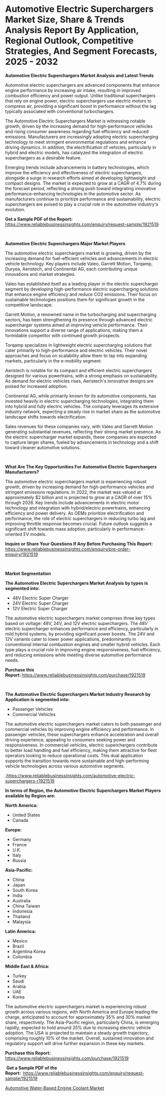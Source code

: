 <p><h1>Automotive Electric Superchargers Market Size, Share & Trends Analysis Report By Application, Regional Outlook, Competitive Strategies, And Segment Forecasts, 2025 - 2032</h1></p><p><strong>Automotive Electric Superchargers Market Analysis and Latest Trends</strong></p>
<p><p>Automotive electric superchargers are advanced components that enhance engine performance by increasing air intake, resulting in improved combustion efficiency and power output. Unlike traditional superchargers that rely on engine power, electric superchargers use electric motors to compress air, providing a significant boost in performance without the lag typically associated with conventional turbochargers. </p><p>The Automotive Electric Superchargers Market is witnessing notable growth, driven by the increasing demand for high-performance vehicles and rising consumer awareness regarding fuel efficiency and reduced emissions. Manufacturers are increasingly adopting electric supercharging technology to meet stringent environmental regulations and enhance driving dynamics. In addition, the electrification of vehicles, particularly in hybrid and electric models, has catalyzed the integration of electric superchargers as a desirable feature.</p><p>Emerging trends include advancements in battery technologies, which improve the efficiency and effectiveness of electric superchargers, alongside a surge in research efforts aimed at developing lightweight and compact designs. The market is expected to grow at a CAGR of 4.7% during the forecast period, reflecting a strong push toward integrating innovative performance-enhancing technologies in the automotive sector. As manufacturers continue to prioritize performance and sustainability, electric superchargers are poised to play a crucial role in the automotive industry's evolution.</p></p>
<p><strong>Get a Sample PDF of the Report:&nbsp;</strong> <a href="https://www.reliablebusinessinsights.com/enquiry/request-sample/1921519?utm_campaign=2302&utm_medium=2&utm_source=Github&utm_content=ia&utm_term=31032025&utm_id=automotive-electric-superchargers">https://www.reliablebusinessinsights.com/enquiry/request-sample/1921519</a></p>
<p>&nbsp;</p>
<p><strong>Automotive Electric Superchargers Major Market Players</strong></p>
<p><p>The automotive electric superchargers market is growing, driven by the increasing demand for fuel-efficient vehicles and advancements in electric vehicle technology. Key players include Valeo, Garrett Motion, Torqamp, Duryea, Aeristech, and Continental AG, each contributing unique innovations and market strategies.</p><p>Valeo has established itself as a leading player in the electric supercharger segment by developing high-performance electric supercharging solutions that enhance engine efficiency and reduce CO2 emissions. Their focus on sustainable technologies positions them for significant growth in the competitive landscape.</p><p>Garrett Motion, a renowned name in the turbocharging and supercharging sectors, has been strengthening its presence through advanced electric supercharger systems aimed at improving vehicle performance. Their innovations support a diverse range of applications, making them a formidable competitor with continued growth prospects.</p><p>Torqamp specializes in lightweight electric supercharging solutions that cater primarily to high-performance and electric vehicles. Their novel approaches and focus on scalability allow them to tap into expanding markets, particularly in the e-mobility segment.</p><p>Aeristech is notable for its compact and efficient electric superchargers designed for various powertrains, with a strong emphasis on sustainability. As demand for electric vehicles rises, Aeristech's innovative designs are poised for increased adoption.</p><p>Continental AG, while primarily known for its automotive components, has invested heavily in electric supercharging technologies, integrating them into hybrid and fully electric vehicles. The company leverages its extensive industry network, expecting a steady rise in market share as the automotive landscape shifts towards electrification.</p><p>Sales revenues for these companies vary, with Valeo and Garrett Motion generating substantial revenues, reflecting their strong market presence. As the electric supercharger market expands, these companies are expected to capture larger shares, fueled by advancements in technology and a shift toward cleaner automotive solutions.</p></p>
<p>&nbsp;</p>
<p><strong>What Are The Key Opportunities For Automotive Electric Superchargers Manufacturers?</strong></p>
<p><p>The automotive electric superchargers market is experiencing robust growth, driven by increasing demand for high-performance vehicles and stringent emissions regulations. In 2022, the market was valued at approximately $2 billion and is projected to grow at a CAGR of over 15% through 2028. Key trends include advancements in electric motor technology and integration with hybrid/electric powertrains, enhancing efficiency and power delivery. As OEMs prioritize electrification and performance, the role of electric superchargers in reducing turbo lag and improving throttle response becomes crucial. Future outlook suggests a significant shift towards mass adoption, particularly in performance-oriented EV models.</p></p>
<p><strong>Inquire or Share Your Questions If Any Before Purchasing This Report:</strong> <a href="https://www.reliablebusinessinsights.com/enquiry/pre-order-enquiry/1921519?utm_campaign=2302&utm_medium=2&utm_source=Github&utm_content=ia&utm_term=31032025&utm_id=automotive-electric-superchargers">https://www.reliablebusinessinsights.com/enquiry/pre-order-enquiry/1921519</a></p>
<p>&nbsp;</p>
<p><strong>Market Segmentation</strong></p>
<p><strong>The Automotive Electric Superchargers Market Analysis by types is segmented into:</strong></p>
<p><ul><li>48V Electric Super Charger</li><li>24V Electric Super Charger</li><li>12V Electric Super Charger</li></ul></p>
<p><p>The automotive electric superchargers market comprises three key types based on voltage: 48V, 24V, and 12V electric superchargers. The 48V electric supercharger enhances performance and efficiency, particularly in mild hybrid systems, by providing significant power boosts. The 24V and 12V variants cater to lower power applications, predominantly in conventional internal combustion engines and smaller hybrid vehicles. Each type plays a crucial role in improving engine responsiveness, fuel efficiency, and reducing emissions while meeting diverse automotive performance needs.</p></p>
<p><strong>Purchase this Report:&nbsp;</strong><a href="https://www.reliablebusinessinsights.com/purchase/1921519?utm_campaign=2302&utm_medium=2&utm_source=Github&utm_content=ia&utm_term=31032025&utm_id=automotive-electric-superchargers">https://www.reliablebusinessinsights.com/purchase/1921519</a></p>
<p>&nbsp;</p>
<p><strong>The Automotive Electric Superchargers Market Industry Research by Application is segmented into:</strong></p>
<p><ul><li>Passenger Vehicles</li><li>Commercial Vehicles</li></ul></p>
<p><p>The automotive electric superchargers market caters to both passenger and commercial vehicles by improving engine efficiency and performance. In passenger vehicles, these superchargers enhance acceleration and overall driving experience, appealing to consumers seeking power and responsiveness. In commercial vehicles, electric superchargers contribute to better load handling and fuel efficiency, making them attractive for fleet operators looking to reduce operational costs. This dual application supports the transition towards more sustainable and high-performing vehicle technologies across various automotive segments.</p></p>
<p><a href="https://www.reliablebusinessinsights.com/automotive-electric-superchargers-r1921519?utm_campaign=2302&utm_medium=2&utm_source=Github&utm_content=ia&utm_term=31032025&utm_id=automotive-electric-superchargers">&nbsp;https://www.reliablebusinessinsights.com/automotive-electric-superchargers-r1921519</a></p>
<p><strong>In terms of Region, the Automotive Electric Superchargers Market Players available by Region are:</strong></p>
<p>
    <p> <strong> North America: </strong>
        <ul>
            <li>United States</li>
            <li>Canada</li>
        </ul>
        </p> 
    <p> <strong> Europe: </strong>
        <ul>
            <li>Germany</li>
            <li>France</li>
            <li>U.K.</li>
            <li>Italy</li>
            <li>Russia</li>
        </ul>
        </p> 
    <p> <strong> Asia-Pacific: </strong>
        <ul>
            <li>China</li>
            <li>Japan</li>
            <li>South Korea</li>
            <li>India</li>
            <li>Australia</li>
            <li>China Taiwan</li>
            <li>Indonesia</li>
            <li>Thailand</li>
            <li>Malaysia</li>
        </ul>
        </p> 
    <p> <strong> Latin America: </strong>
        <ul>
            <li>Mexico</li>
            <li>Brazil</li>
            <li>Argentina Korea</li>
            <li>Colombia</li>
        </ul>
        </p> 
    <p> <strong> Middle East & Africa: </strong>
        <ul>
            <li>Turkey</li>
            <li>Saudi</li>
            <li>Arabia</li>
            <li>UAE</li>
            <li>Korea</li>
        </ul>
    </p>
    </p>
<p><p>The automotive electric superchargers market is experiencing robust growth across various regions, with North America and Europe leading the charge, anticipated to account for approximately 35% and 30% market share, respectively. The Asia-Pacific region, particularly China, is emerging rapidly, expected to hold around 25% due to increasing electric vehicle adoption. The USA is projected to maintain a steady growth trajectory, comprising roughly 10% of the market. Overall, sustained innovation and regulatory support will drive further expansion in these key markets.</p></p>
<p><strong>Purchase this Report: </strong><a href="https://www.reliablebusinessinsights.com/purchase/1921519?utm_campaign=2302&utm_medium=2&utm_source=Github&utm_content=ia&utm_term=31032025&utm_id=automotive-electric-superchargers">https://www.reliablebusinessinsights.com/purchase/1921519</a></p>
<p>&nbsp;<strong>Get a Sample PDF of the Report:&nbsp;&nbsp;</strong><a href="https://www.reliablebusinessinsights.com/enquiry/request-sample/1921519?utm_campaign=2302&utm_medium=2&utm_source=Github&utm_content=ia&utm_term=31032025&utm_id=automotive-electric-superchargers">https://www.reliablebusinessinsights.com/enquiry/request-sample/1921519</a></p>
<p><strong></strong></p>
<p><p><a href="https://github.com/kathiestrine5ty/Market-Research-Report-List-2/blob/main/automotive-water-based-engine-coolant-market.md?utm_campaign=2302&utm_medium=2&utm_source=Github&utm_content=ia&utm_term=31032025&utm_id=automotive-electric-superchargers">Automotive Water-Based Engine Coolant Market</a></p></p>